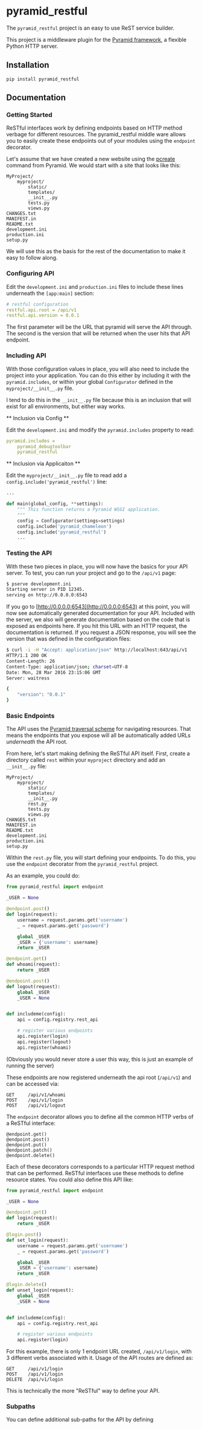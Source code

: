 pyramid_restful
======================

The `pyramid_restful` project is an easy to use ReST service builder.

This project is a middleware plugin for the [Pyramid framework](http://www.pylonsproject.org),
a flexible Python HTTP server.

Installation
-----------------------

    pip install pyramid_restful

Documentation
-----------------------

### Getting Started

ReSTful interfaces work by defining endpoints based on HTTP method
verbage for different resources.  The pyramid_restful middle ware allows you to easily 
create these endpoints out of your modules using the `endpoint` decorator.

Let's assume that we have created a new website using the [pcreate](http://docs.pylonsproject.org/projects/pyramid/en/latest/narr/project.html)
command from Pyramid.  We would start with a site that looks like this:

    MyProject/
        myproject/
            static/
            templates/
            __init__.py
            tests.py
            views.py
    CHANGES.txt
    MANIFEST.in
    README.txt
    development.ini
    production.ini
    setup.py

We will use this as the basis for the rest of the documentation to make it easy to
follow along.

### Configuring API

Edit the `development.ini` and `production.ini` files to include these lines
underneath the `[app:main]` section:

```yaml
# restful configuration
restful.api.root = /api/v1
restful.api.version = 0.0.1
```

The first parameter will be the URL that pyramid will serve the API through.  The
second is the version that will be returned when the user hits that API endpoint.

### Including API

With those configuration values in place, you will also need to include the project
into your application.  You can do this either by including it with the `pyramid.includes`,
or within your global `Configurator` defined in the `myproject/__init__.py` file.

I tend to do this in the `__init__.py` file because this is an inclusion that will exist
for all environments, but either way works.

** Inclusion via Config **

Edit the `development.ini` and modify the `pyramid.includes` property to read:

```yaml
pyramid.includes =
    pyramid_debugtoolbar
    pyramid_restful
```

** Inclusion via Applicaiton **

Edit the `myproject/__init__.py` file to read add a `config.include('pyramid_restful')` line:

```python
...

def main(global_config, **settings):
    """ This function returns a Pyramid WSGI application.
    """
    config = Configurator(settings=settings)
    config.include('pyramid_chameleon')
    config.include('pyramid_restful')
    ...
```

### Testing the API

With these two pieces in place, you will now have the basics for your API server.  To test, you can
run your project and go to the `/api/v1` page:

```bash
$ pserve development.ini
Starting server in PID 12345.
serving on http://0.0.0.0:6543
```

If you go to [http://0.0.0.0:6543](http://0.0.0.0:6543) at this point, you will now see
automatically generated documentation for your API.  Included with the server, we also will
generate documentation based on the code that is exposed as endpoints here.  If you hit this
URL with an HTTP request, the documentation is returned.  If you request a JSON response, you will
see the version that was defined in the configuration files:

```bash
$ curl -i -H "Accept: application/json" http://localhost:643/api/v1
HTTP/1.1 200 OK
Content-Length: 26
Content-Type: application/json; charset=UTF-8
Date: Mon, 28 Mar 2016 23:15:06 GMT
Server: waitress

{
    "version": "0.0.1"
}
```

### Basic Endpoints

The API uses the [Pyramid traversal scheme](http://docs.pylonsproject.org/projects/pyramid/en/latest/narr/traversal.html)
for navigating resources.  That means the endpoints that you expose will all be
automatically added URLs _underneath_ the API root.

From here, let's start making defining the ReSTful API itself.  First, create a 
directory called `rest` within your `myproject` directory and add an `__init__.py` file:

    MyProject/
        myproject/
            static/
            templates/
            __init__.py
            rest.py
            tests.py
            views.py
    CHANGES.txt
    MANIFEST.in
    README.txt
    development.ini
    production.ini
    setup.py

Within the `rest.py` file, you will start defining your endpoints.  To do this, you
use the `endpoint` decorator from the `pyramid_restful` project.

As an example, you could do:

```python
from pyramid_restful import endpoint

_USER = None

@endpoint.post()
def login(request):
    username = request.params.get('username')
    _ = request.params.get('password')

    global _USER
    _USER = {'username': username}
    return _USER

@endpoint.get()
def whoami(request):
    return _USER

@endpoint.post()
def logout(request):
    global _USER
    _USER = None


def includeme(config):
    api = config.registry.rest_api

    # register various endpoints
    api.register(login)
    api.register(logout)
    api.register(whoami)
```

(Obviously you would never store a user this way, this is just an example
of running the server)

These endpoints are now registered underneath the api root (`/api/v1`) and can
be accessed via:

    GET     /api/v1/whoami
    POST    /api/v1/login
    POST    /api/v1/logout

The `endpoint` decorator allows you to define all the common HTTP verbs of a ReSTful interface:

    @endpoint.get()
    @endpoint.post()
    @endpoint.put()
    @endpoint.patch()
    @endpoint.delete()

Each of these decorators corresponds to a particular HTTP request method that can
be performed.  ReSTful interfaces use these methods to define resource states.  You could
also define this API like:

```python
from pyramid_restful import endpoint

_USER = None

@endpoint.get()
def login(request):
    return _USER

@login.post()
def set_login(request):
    username = request.params.get('username')
    _ = request.params.get('password')

    global _USER
    _USER = {'username': username}
    return _USER

@login.delete()
def unset_login(request):
    global _USER
    _USER = None


def includeme(config):
    api = config.registry.rest_api

    # register various endpoints
    api.register(login)
```

For this example, there is only 1 endpoint URL created, `/api/v1/login`, with 3 different
verbs associated with it.  Usage of the API routes are defined as:

    GET     /api/v1/login
    POST    /api/v1/login
    DELETE  /api/v1/login

This is technically the more "ReSTful" way to define your API.

### Subpaths

You can define additional sub-paths for the API by defining 